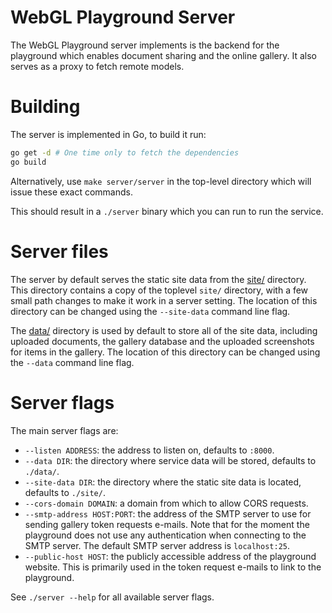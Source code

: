# WebGL Playground Server
The WebGL Playground server implements is the backend for the playground
which enables document sharing and the online gallery. It also serves as
a proxy to fetch remote models.

# Building
The server is implemented in Go, to build it run:

```bash
go get -d # One time only to fetch the dependencies
go build
```

Alternatively, use `make server/server` in the top-level directory which
will issue these exact commands.

This should result in a `./server` binary which you can run to run the
service.

# Server files
The server by default serves the static site data from the
[site/]() directory. This directory contains a copy of the toplevel `site/`
directory, with a few small path changes to make it work in a server
setting. The location of this directory can be changed using the `--site-data`
command line flag.

The [data/]() directory is used by default to store all of the site data,
including uploaded documents, the gallery database and the uploaded
screenshots for items in the gallery. The location of this directory can
be changed using the `--data` command line flag.

# Server flags
The main server flags are:

  * `--listen ADDRESS`: the address to listen on, defaults to `:8000`.
  * `--data DIR`: the directory where service data will be stored, defaults
  to `./data/`.
  * `--site-data DIR`: the directory where the static site data is located,
  defaults to `./site/`.
  * `--cors-domain DOMAIN`: a domain from which to allow CORS requests.
  * `--smtp-address HOST:PORT`: the address of the SMTP server to use for
  sending gallery token requests e-mails. Note that for the moment the
  playground does not use any authentication when connecting to the SMTP
  server. The default SMTP server address is `localhost:25`.
  * `--public-host HOST`: the publicly accessible address of the playground
  website. This is primarily used in the token request e-mails to link to
  the playground.

See `./server --help` for all available server flags.

